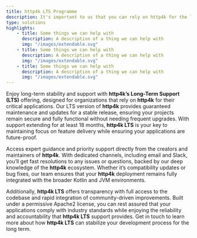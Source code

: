 ```yaml
---
title: http4k LTS Programme
description: It's important to us that you can rely on http4k for the long term. That's why we offer Long Term Support (LTS) for our releases.
type: solutions
highlights:
    - title: Some things we can help with
      description: A description of a thing we can help with
      img: "/images/extendable.svg"
    - title: Some things we can help with
      description: A description of a thing we can help with
      img: "/images/extendable.svg"
    - title: Some things we can help with
      description: A description of a thing we can help with
      img: "/images/extendable.svg"
---
```


Enjoy long-term stability and support with **http4k’s Long-Term Support (LTS)** offering, designed for organizations that rely on **http4k** for their critical applications. Our LTS version of **http4k** provides guaranteed maintenance and updates for a stable release, ensuring your projects remain secure and fully functional without needing frequent upgrades. With support extending for at least 18 months, **http4k LTS** is your key to maintaining focus on feature delivery while ensuring your applications are future-proof.

Access expert guidance and priority support directly from the creators and maintainers of **http4k**. With dedicated channels, including email and Slack, you’ll get fast resolutions to any issues or questions, backed by our deep knowledge of the **http4k** ecosystem. Whether it’s compatibility updates or bug fixes, our team ensures that your **http4k** deployment remains fully integrated with the broader Kotlin and JVM environments.

Additionally, **http4k LTS**  offers transparency with full access to the codebase and rapid integration of community-driven improvements. Built under a permissive Apache2 license, you can rest assured that your applications comply with industry standards while enjoying the reliability and accountability that **http4k LTS**  support provides. Get in touch to learn more about how **http4k LTS**  can stabilize your development process for the long term.
